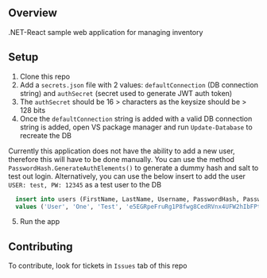 ## Overview
.NET-React sample web application for managing inventory

## Setup 
1. Clone this repo
2. Add a `secrets.json` file with 2 values: `defaultConnection` (DB connection string) and `authSecret` (secret used to generate JWT auth token)
3. The `authSecret` should be 16 > characters as the keysize should be > 128 bits
4. Once the `defaultConnection` string is added with a valid DB connection string is added, open VS package manager and run `Update-Database` to recreate the DB

Currently this application does not have the ability to add a new user, therefore this will have to be done manually. You can use the method `PasswordHash.GenerateAuthElements()` to generate a dummy hash and salt to test out login. Alternatively, you can use the below insert to add the user `USER: test, PW: 12345` as a test user to the DB

```sql
  insert into users (FirstName, LastName, Username, PasswordHash, PasswordSalt)
  values ('User', 'One', 'Test', 'e5EGRpeFruRg1P8fwg8CedRVnx4UFW2hIbFPth7qqH4=', 'cz4EDFflH7WOkOE1fOi39w==');
```

5. Run the app

## Contributing
To contribute, look for tickets in `Issues` tab of this repo